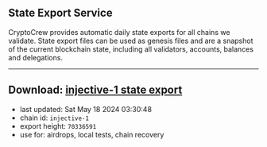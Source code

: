 ## State Export Service
CryptoCrew provides automatic daily state exports for all chains we validate. State export files can be used as genesis files and are a snapshot of the current blockchain state, including all validators, accounts, balances and delegations.

---
**Download: [injective-1 state export](https://dl-eu2.ccvalidators.com/SERVICE/injective/injective-1_export_70336591.json)**
---

- last updated: Sat May 18 2024 03:30:48
- chain id: `injective-1`
- export height: `70336591`
- use for: airdrops, local tests, chain recovery
